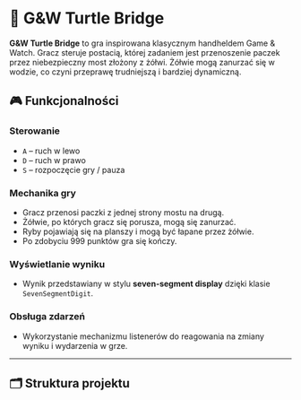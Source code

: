 # 🐢 G&W Turtle Bridge

**G&W Turtle Bridge** to gra inspirowana klasycznym handheldem Game & Watch. Gracz steruje postacią, której zadaniem jest przenoszenie paczek przez niebezpieczny most złożony z żółwi. Żółwie mogą zanurzać się w wodzie, co czyni przeprawę trudniejszą i bardziej dynamiczną.

## 🎮 Funkcjonalności

### Sterowanie
- `A` – ruch w lewo  
- `D` – ruch w prawo  
- `S` – rozpoczęcie gry / pauza  

### Mechanika gry
- Gracz przenosi paczki z jednej strony mostu na drugą.
- Żółwie, po których gracz się porusza, mogą się zanurzać.
- Ryby pojawiają się na planszy i mogą być łapane przez żółwie.
- Po zdobyciu 999 punktów gra się kończy.

### Wyświetlanie wyniku
- Wynik przedstawiany w stylu **seven-segment display** dzięki klasie `SevenSegmentDigit`.

### Obsługa zdarzeń
- Wykorzystanie mechanizmu listenerów do reagowania na zmiany wyniku i wydarzenia w grze.

---

## 🗂️ Struktura projektu

